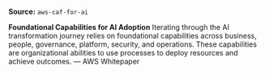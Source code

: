 **Source:** `aws-caf-for-ai`

**Foundational Capabilities for AI Adoption**
Iterating through the AI transformation journey relies on foundational capabilities across business, people, governance, platform, security, and operations. These capabilities are organizational abilities to use processes to deploy resources and achieve outcomes. — AWS Whitepaper
